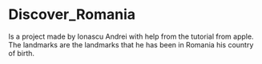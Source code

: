 # Discover_Romania
Is a project made by Ionascu Andrei with help from the tutorial from apple.
The landmarks are the landmarks that he has been in Romania his country of birth.

